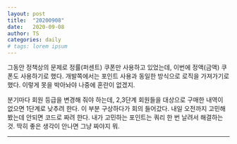 ```yaml
---
layout: post
title:  "20200908"
date:   2020-09-08
author: TS
categories: daily
# tags: lorem ipsum
---
```


그동안 정책상의 문제로 정률(퍼센트) 쿠폰만 사용하고 있었는데, 이번에 정액(금액) 쿠폰도 사용하기로 했다.
개발쪽에서는 포인트 사용과 동일한 방식으로 로직을 가져가기로 했다.
이렇게 못을 박아놔야 나중에 혼란이 없겠지.

분기마다 회원 등급을 변경해 줘야 하는데, 2,3단계 회원들을 대상으로 구매한 내역이 없으면 1단계로 낮추려 한다.
이 부분 구상하다가 회의 들어갔다.
내일 오전까지 고민해 봤는데 안되면 코드로 짜려 한다.
내가 고민하는 포인트는 쿼리 한 번 날려서 해결하는 것.
딱히 좋은 생각이 안나면 그냥 짜야지 뭐.

---



